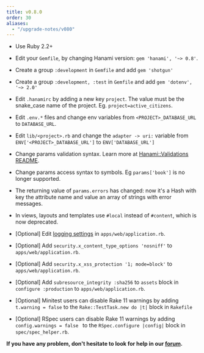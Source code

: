 ```yaml
---
title: v0.8.0
order: 30
aliases:
  - "/upgrade-notes/v080"
---
```


* Use Ruby 2.2+

* Edit your `Gemfile`, by changing Hanami version: `gem 'hanami', '~> 0.8'`.

* Create a group `:development` in `Gemfile` and add `gem 'shotgun'`

* Create a group `:development, :test` in `Gemfile` and add `gem 'dotenv', '~> 2.0'`

* Edit `.hanamirc` by adding a new key `project`. The value must be the snake_case name of the project. Eg. <code>project=active\_citizens</code>.

* Edit `.env.*` files and change env variables from `<PROJECT>_DATABASE_URL` to `DATABASE_URL`.

* Edit `lib/<project>.rb` and change the `adapter -> uri:` variable from `ENV['<PROJECT>_DATABASE_URL']` to `ENV['DATABASE_URL']`

* Change params validation syntax. Learn more at [Hanami::Validations README](https://github.com/hanami/validations#usage).

* Change params access syntax to symbols. Eg `params['book']` is no longer supported.

* The returning value of `params.errors` has changed: now it's a Hash with key the attribute name and value an array of strings with error messages.

* In views, layouts and templates use `#local` instead of `#content`, which is now deprecated.

* [Optional] Edit [logging settings](/projects/logging) in `apps/web/application.rb`.

* [Optional] Add `security.x_content_type_options 'nosniff'` to `apps/web/application.rb`.

* [Optional] Add `security.x_xss_protection '1; mode=block'` to `apps/web/application.rb`.

* [Optional] Add `subresource_integrity :sha256` to `assets` block in `configure :production` to `apps/web/application.rb`.

* [Optional] Minitest users can disable Rake 11 warnings by adding `t.warning = false` to the `Rake::TestTask.new do |t|` block in `Rakefile`

* [Optional] RSpec users can disable Rake 11 warnings by adding `config.warnings = false ` to the `RSpec.configure |config|` block in <code>spec/spec\_helper.rb</code>.

**If you have any problem, don't hesitate to look for help in our [forum](http://discourse.hanamirb.org).**
